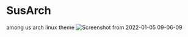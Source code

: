 # SusArch
among us arch linux theme
![Screenshot from 2022-01-05 09-06-09](https://user-images.githubusercontent.com/94013890/148266643-bb3fc1a2-a1e7-4a33-8fc5-4610e710cdc3.png)
